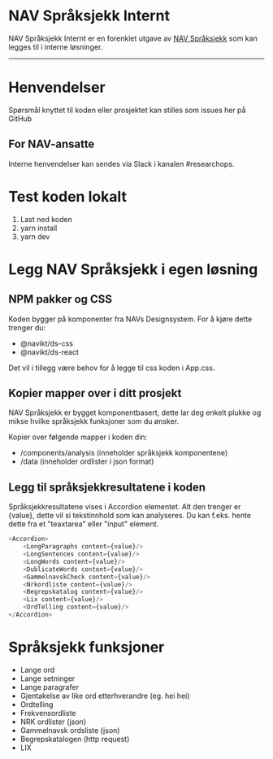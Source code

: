 NAV Språksjekk Internt
================


NAV Språksjekk Internt er en forenklet utgave av [NAV Språksjekk](https://github.com/navikt/spraksjekk) som kan legges til i interne løsninger.


---

# Henvendelser

Spørsmål knyttet til koden eller prosjektet kan stilles som issues her på GitHub

## For NAV-ansatte

Interne henvendelser kan sendes via Slack i kanalen #researchops.

# Test koden lokalt

1. Last ned koden
2. yarn install
3. yarn dev

# Legg NAV Språksjekk i egen løsning

## NPM pakker og CSS
Koden bygger på komponenter fra NAVs Designsystem. For å kjøre dette trenger du:
- @navikt/ds-css
- @navikt/ds-react

Det vil i tillegg være behov for å legge til css koden i App.css.

## Kopier mapper over i ditt prosjekt
NAV Språksjekk er bygget komponentbasert, dette lar deg enkelt plukke og mikse hvilke språksjekk funksjoner som du ønsker.

Kopier over følgende mapper i koden din:
- /components/analysis (inneholder språksjekk komponentene)
- /data (inneholder ordlister i json format)

## Legg til språksjekkresultatene i koden
Språksjekkresultatene vises i Accordion elementet. Alt den trenger er {value}, dette vil si tekstinnhold som kan analyseres. Du kan f.eks. hente dette fra et "teaxtarea" eller "input" element.

```javascript
<Accordion>
    <LongParagraphs content={value}/>
    <LongSentences content={value}/>
    <LongWords content={value}/>
    <DublicateWords content={value}/>
    <GammelnavskCheck content={value}/>
    <Nrkordliste content={value}/>
    <Begrepskatalog content={value}/>
    <Lix content={value}/>
    <OrdTelling content={value}/>
</Accordion>
```


# Språksjekk funksjoner

- Lange ord
- Lange setninger
- Lange paragrafer
- Gjentakelse av like ord etterhverandre (eg. hei hei)
- Ordtelling
- Frekvensordliste
- NRK ordlister (json)
- Gammelnavsk ordsliste (json)
- Begrepskatalogen (http request)
- LIX
